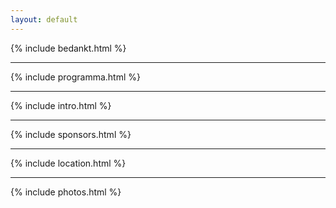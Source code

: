 ```yaml
---
layout: default
---
```


{% include bedankt.html %}

---

{% include programma.html %}

---

{% include intro.html %}

---

{% include sponsors.html %}

---

{% include location.html %}

---

{% include photos.html %}


